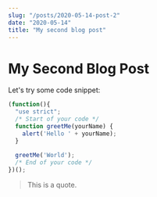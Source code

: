 ```yaml
---
slug: "/posts/2020-05-14-post-2"
date: "2020-05-14"
title: "My second blog post"
---
```


# My Second Blog Post

Let's try some code snippet:

```js
(function(){
  "use strict";
  /* Start of your code */
  function greetMe(yourName) {
    alert('Hello ' + yourName);
  }
  
  greetMe('World');
  /* End of your code */
})();
```

> This is a quote.